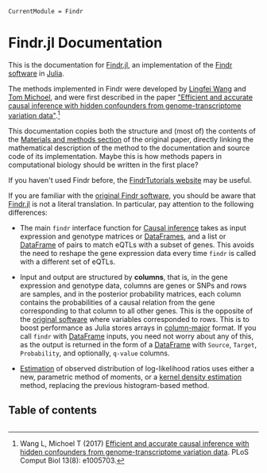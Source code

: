 ```@meta
CurrentModule = Findr
```

# Findr.jl Documentation

This is the documentation for [Findr.jl](https://github.com/tmichoel/Findr.jl), an implementation of the [Findr software](https://github.com/lingfeiwang/findr) in [Julia](https://julialang.org/). 

The methods implemented in Findr were developed by [Lingfei Wang](https://github.com/lingfeiwang) and [Tom Michoel](https://github.com/tmichoel), and were first described in the paper ["Efficient and accurate causal inference with hidden confounders from genome-transcriptome variation data"](https://doi.org/10.1371/journal.pcbi.1005703).[^Wang2017]

This documentation copies both the structure and (most of) the contents of the [Materials and methods section](https://journals.plos.org/ploscompbiol/article?id=10.1371/journal.pcbi.1005703#sec009) of the original paper, directly linking the mathematical description of the method to the documentation and source code of its implementation. Maybe this is how methods papers in computational biology should be written in the first place?

If you haven't used Findr before, the [FindrTutorials website](https://tmichoel.github.io/FindrTutorials) may be useful.

If you are familiar with the [original Findr software](https://github.com/lingfeiwang/findr), you should be aware that
[Findr.jl](https://github.com/tmichoel/Findr.jl) is not a literal translation. In particular, pay attention to the following differences:

- The main `findr` interface function for [Causal inference](@ref) takes as input expression and genotype matrices or [DataFrames](https://dataframes.juliadata.org/stable/), and a list or [DataFrame](https://dataframes.juliadata.org/stable/) of pairs to match eQTLs with a subset of genes. This avoids the need to reshape the gene expression data every time `findr` is called with a different set of eQTLs.

- Input and output are structured by **columns**, that is, in the gene expression and genotype data, columns are genes or SNPs and rows are samples, and in the posterior probability matrices, each column contains the probabilities of a causal relation from the gene corresponding to that column to all other genes. This is the opposite of the [original software](https://github.com/lingfeiwang/findr) where variables corresponded to rows. This is to boost performance as Julia stores arrays in [column-major](https://docs.julialang.org/en/v1/manual/performance-tips/#man-performance-column-major) format. If you call `findr` with [DataFrame](https://dataframes.juliadata.org/stable/) inputs, you need not worry about any of this, as the output is returned in the form of a [DataFrame](https://dataframes.juliadata.org/stable/) with `Source`, `Target`, `Probability`, and optionally, `q-value` columns.

- [Estimation](@ref) of observed distribution of log-likelihood ratios uses either a new, parametric method of moments, or a [kernel density estimation](https://en.wikipedia.org/wiki/Kernel_density_estimation) method, replacing the previous histogram-based method. 

## Table of contents

```@contents
```

[^Wang2017]: Wang L, Michoel T (2017) [Efficient and accurate causal inference with hidden confounders from genome-transcriptome variation data](https://doi.org/10.1371/journal.pcbi.1005703). PLoS Comput Biol 13(8): e1005703.
